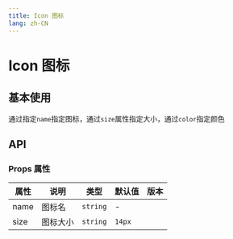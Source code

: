 ```yaml
---
title: Icon 图标
lang: zh-CN
---
```


# Icon 图标

## 基本使用

通过指定`name`指定图标，通过`size`属性指定大小，通过`color`指定颜色

<demo src="../../../../example/icon/basic.svelte" github="Icon"></demo>
<demo src="../../../../example/icon/index.svelte" github="Icon"></demo>


## API

### Props 属性

| 属性 | 说明     | 类型     | 默认值 | 版本 |
| ---- | -------- | -------- | ------ | ---- |
| name | 图标名   | `string` | -      |      |
| size | 图标大小 | `string` | `14px` |      |